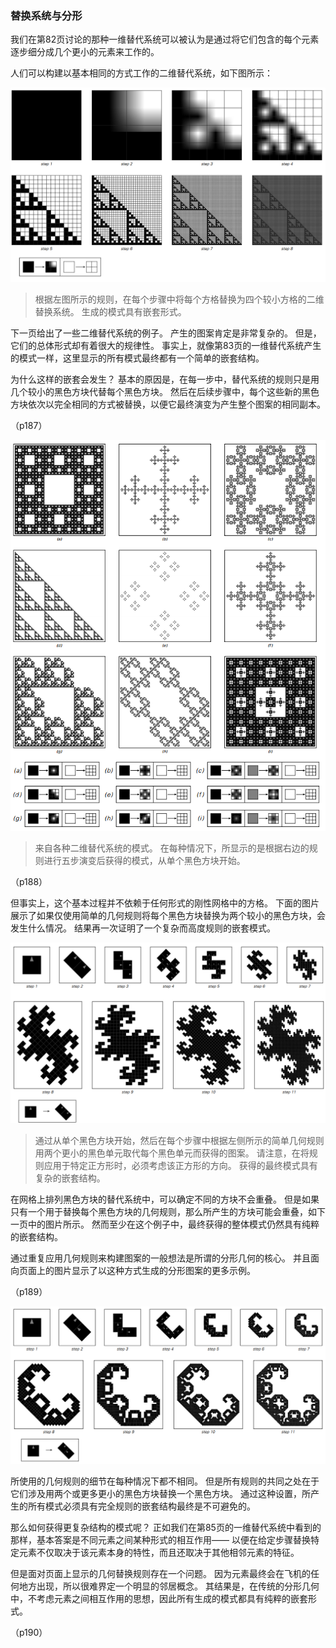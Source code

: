 ### 替换系统与分形

我们在第82页讨论的那种一维替代系统可以被认为是通过将它们包含的每个元素逐步细分成几个更小的元素来工作的。

人们可以构建以基本相同的方式工作的二维替代系统，如下图所示：

![](assets/p187.png)

>根据左图所示的规则，在每个步骤中将每个方格替换为四个较小方格的二维替换系统。
生成的模式具有嵌套形式。

下一页给出了一些二维替代系统的例子。
产生的图案肯定是非常复杂的。
但是，它们的总体形式却有着很大的规律性。
事实上，就像第83页的一维替代系统产生的模式一样，这里显示的所有模式最终都有一个简单的嵌套结构。

为什么这样的嵌套会发生？
基本的原因是，在每一步中，替代系统的规则只是用几个较小的黑色方块代替每个黑色方块。
然后在后续步骤中，每个这些新的黑色方块依次以完全相同的方式被替换，以便它最终演变为产生整个图案的相同副本。


（p187）

![](assets/p188.png)

>来自各种二维替代系统的模式。
在每种情况下，所显示的是根据右边的规则进行五步演变后获得的模式，从单个黑色方块开始。

（p188）

但事实上，这个基本过程并不依赖于任何形式的刚性网格中的方格。
下面的图片展示了如果仅使用简单的几何规则将每个黑色方块替换为两个较小的黑色方块，会发生什么情况。
结果再一次证明了一个复杂而高度规则的嵌套模式。

![](assets/p189.png)

>通过从单个黑色方块开始，然后在每个步骤中根据左侧所示的简单几何规则用两个更小的黑色单元取代每个黑色单元而获得的图案。
请注意，在将规则应用于特定正方形时，必须考虑该正方形的方向。 
获得的最终模式具有复杂的嵌套结构。

在网格上排列黑色方块的替代系统中，可以确定不同的方块不会重叠。
但是如果只有一个用于替换每个黑色方块的几何规则，那么所产生的方块可能会重叠，如下一页中的图片所示。
然而至少在这个例子中，最终获得的整体模式仍然具有纯粹的嵌套结构。

通过重复应用几何规则来构建图案的一般想法是所谓的分形几何的核心。
并且面向页面上的图片显示了以这种方式生成的分形图案的更多示例。


（p189）

![](assets/p190.png)

所使用的几何规则的细节在每种情况下都不相同。
但是所有规则的共同之处在于它们涉及用两个或更多更小的黑色方块替换一个黑色方块。
通过这种设置，所产生的所有模式必须具有完全规则的嵌套结构最终是不可避免的。

那么如何获得更复杂结构的模式呢？
正如我们在第85页的一维替代系统中看到的那样，基本答案是不同元素之间某种形式的相互作用——
以便在给定步骤替换特定元素不仅取决于该元素本身的特性，而且还取决于其他相邻元素的特征。

但是面对页面上显示的几何替换规则存在一个问题。
因为元素最终会在飞机的任何地方出现，所以很难界定一个明显的邻居概念。
其结果是，在传统的分形几何中，不考虑元素之间相互作用的思想，因此所有生成的模式都具有纯粹的嵌套形式。


（p190）

